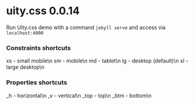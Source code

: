 # uity.css 0.0.14

Run UIty.css demo with a command `jekyll serve` and access via `localhost:4000`

### Constraints shortcuts
xs - small mobile\n
sm - mobile\n
md - tablet\n
lg - desktop (default)\n
xl - large desktop\n

### Properties shortcuts
\_h - horizontal\n
\_v - vertical\n
\_top - top\n
\_btm - bottom\n
